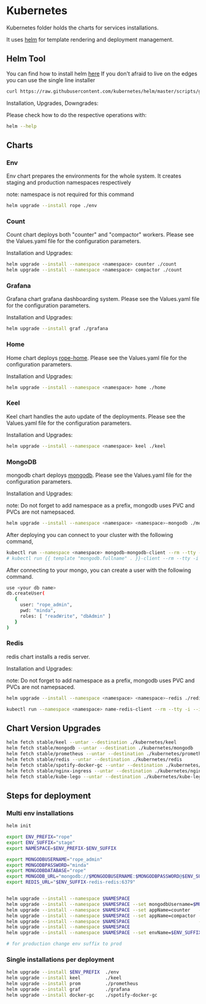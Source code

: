 # Kubernetes

Kubernetes folder holds the charts for services installations.

It uses [helm](https://github.com/kubernetes/helm/blob/master/README.md) for template rendering and deployment management.

## Helm Tool

You can find how to install helm [here](https://github.com/kubernetes/helm/blob/master/README.md#install)
If you don't afraid to live on the edges you can use the single line installer

```sh
curl https://raw.githubusercontent.com/kubernetes/helm/master/scripts/get | bash
```

Installation, Upgrades, Downgrades:

Please check how to do the respective operations with:

```sh
helm --help
```

## Charts

### Env

Env chart prepares the environments for the whole system. It creates staging and production namespaces respectively

note: namespace is not required for this command

```sh
helm upgrade --install rope ./env
```

### Count

Count chart deploys both "counter" and "compactor" workers. Please see the Values.yaml file for the configuration parameters.

Installation and Upgrades:

```sh
helm upgrade --install --namespace <namespace> counter ./count
helm upgrade --install --namespace <namespace> compactor ./count
```

### Grafana

Grafana chart grafana dashboarding system. Please see the Values.yaml file for the configuration parameters.

Installation and Upgrades:

```sh
helm upgrade --install graf ./grafana
```

### Home

Home chart deploys [rope-home](github.com/koding/rope-home). Please see the Values.yaml file for the configuration parameters.

Installation and Upgrades:

```sh
helm upgrade --install --namespace <namespace> home ./home
```

### Keel

Keel chart handles the auto update of the deployments. Please see the Values.yaml file for the configuration parameters.

Installation and Upgrades:

```sh
helm upgrade --install --namespace <namespace> keel ./keel
```

### MongoDB

mongodb chart deploys [mongodb](https://www.mongodb.com/). Please see the Values.yaml file for the configuration parameters.

Installation and Upgrades:

note: Do not forget to add namespace as a prefix, mongodb uses PVC and PVCs are not namepsaced.

```sh
helm upgrade --install --namespace <namespace> <namespace>-mongodb ./mongodb
```

After deploying you can connect to your cluster with the following command,

```sh
kubectl run --namespace <namespace> mongodb-mongodb-client --rm --tty -i --image bitnami/mongodb --command -- mongo --host mongodb-mongodb -p minda
# kubectl run {{ template "mongodb.fullname" . }}-client --rm --tty -i --image bitnami/mongodb --command -- mongo --host {{ template "mongodb.fullname" . }} {{- if .Values.mongodbRootPassword }} -p {{ .Values.mongodbRootPassword }}
```

After connecting to your mongo, you can create a user with the following command.

```sh
use <your db name>
db.createUser(
   {
     user: "rope_admin",
     pwd: "minda",
     roles: [ "readWrite", "dbAdmin" ]
   }
)
```

### Redis

redis chart installs a redis server.

Installation and Upgrades:

note: Do not forget to add namespace as a prefix, mongodb uses PVC and PVCs are not namepsaced.

```sh
helm upgrade --install --namespace <namespace> <namespace>-redis ./redis
```

```sh
kubectl run --namespace <namespace> name-redis-client --rm --tty -i --image bitnami/redis:3.2.9-r2 -- bash
```

## Chart Version Upgrades

```sh
helm fetch stable/keel --untar --destination ./kubernetes/keel
helm fetch stable/mongodb --untar --destination ./kubernetes/mongodb
helm fetch stable/prometheus --untar --destination ./kubernetes/prometheus
helm fetch stable/redis --untar --destination ./kubernetes/redis
helm fetch stable/spotify-docker-gc --untar --destination ./kubernetes/spotify-docker-gc
helm fetch stable/nginx-ingress --untar --destination ./kubernetes/nginx-ingress
helm fetch stable/kube-lego --untar --destination ./kubernetes/kube-lego
```

## Steps for deployment

### Multi env installations

```sh
helm init

export ENV_PREFIX="rope"
export ENV_SUFFIX="stage"
export NAMESPACE=$ENV_PREFIX-$ENV_SUFFIX

export MONGODBUSERNAME="rope_admin"
export MONGODBPASSWORD="minda"
export MONGODBDATABASE="rope"
export MONGODB_URL="mongodb://$MONGODBUSERNAME:$MONGODBPASSWORD@$ENV_SUFFIX-mongodb-mongodb:27017/$MONGODBDATABASE"
export REDIS_URL="$ENV_SUFFIX-redis-redis:6379"


helm upgrade --install --namespace $NAMESPACE                                                                                                                      $ENV_SUFFIX-redis ./redis
helm upgrade --install --namespace $NAMESPACE --set mongodbUsername=$MONGODBUSERNAME --set mongodbPassword=$MONGODBPASSWORD --set mongodbDatabase=$MONGODBDATABASE $ENV_SUFFIX-mongodb ./mongodb
helm upgrade --install --namespace $NAMESPACE --set appName=counter   --set mongodbURL=$MONGODB_URL --set redisURL=$REDIS_URL                                      $ENV_SUFFIX-counter ./count
helm upgrade --install --namespace $NAMESPACE --set appName=compactor --set mongodbURL=$MONGODB_URL --set redisURL=$REDIS_URL                                      $ENV_SUFFIX-compactor ./count
helm upgrade --install --namespace $NAMESPACE                         --set mongodbURL=$MONGODB_URL                                                                $ENV_SUFFIX-home ./home
helm upgrade --install --namespace $NAMESPACE                                                       --set redisURL="redis://$REDIS_URL"                            $ENV_SUFFIX-twine ./twine
helm upgrade --install --namespace $NAMESPACE --set envName=$ENV_SUFFIX                                                                                            $ENV_SUFFIX-routing  ./routing

# for production change env suffix to prod
```

### Single installations per deployment

```sh
helm upgrade --install $ENV_PREFIX  ./env
helm upgrade --install keel         ./keel
helm upgrade --install prom         ./prometheus
helm upgrade --install graf         ./grafana
helm upgrade --install docker-gc    ./spotify-docker-gc
```